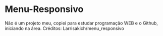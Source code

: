# Menu-Responsivo
Não é um projeto meu, copiei para estudar programação WEB e o Github, iniciando na área.
Créditos: Larrisakich/menu_responsivo
